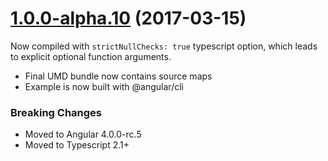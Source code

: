 <a name="1.0.0-alpha.10"></a>
# [1.0.0-alpha.10](https://github.com/angular/angular/compare/1.0.0-alpha.10...1.0.0-alpha.109) (2017-03-15)

Now compiled with `strictNullChecks: true` typescript option, which leads to explicit 
optional function arguments.

* Final UMD bundle now contains source maps
* Example is now built with @angular/cli

### Breaking Changes

* Moved to Angular 4.0.0-rc.5
* Moved to Typescript 2.1+
